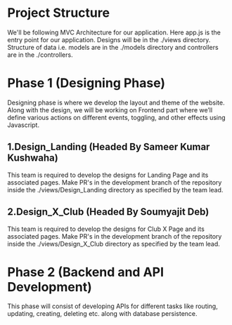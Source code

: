 Project Structure
==================

We'll be following MVC Architecture for our application. Here app.js is the entry point for our application. Designs will be in the ./views directory. Structure of data i.e. models are in the ./models directory and controllers are in the ./controllers.


Phase 1 (Designing Phase)
=========================
Designing phase is where we develop the layout and theme of the website. Along with the design, we will be working on Frontend part where we’ll define various actions on different events, toggling, and other effects using Javascript.

1.Design_Landing  (Headed By Sameer Kumar Kushwaha)
---------------------------------------------------

This team is required to develop the designs for Landing Page and its associated pages. Make PR's in the development branch of the repository inside the ./views/Design_Landing  directory as specified by the team lead.

2.Design_X_Club   (Headed By Soumyajit Deb)
-------------------------------------------
This team is required to develop the designs for Club X Page and its associated pages. Make PR's in the development branch of the repository inside the ./views/Design_X_Club  directory as specified by the team lead.



Phase 2 (Backend and API Development)
=====================================
This phase will consist of developing APIs for different tasks like routing, updating, creating, deleting etc. along with database persistence.
